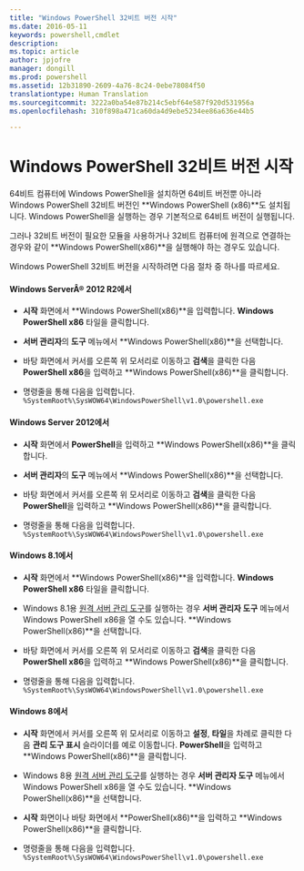 ```yaml
---
title: "Windows PowerShell 32비트 버전 시작"
ms.date: 2016-05-11
keywords: powershell,cmdlet
description: 
ms.topic: article
author: jpjofre
manager: dongill
ms.prod: powershell
ms.assetid: 12b31890-2609-4a76-8c24-0ebe78084f50
translationtype: Human Translation
ms.sourcegitcommit: 3222a0ba54e87b214c5ebf64e587f920d531956a
ms.openlocfilehash: 310f898a471ca60da4d9ebe5234ee86a636e44b5

---
```


# Windows PowerShell 32비트 버전 시작
64비트 컴퓨터에 Windows PowerShell을 설치하면 64비트 버전뿐 아니라 Windows PowerShell 32비트 버전인 **Windows PowerShell (x86)**도 설치됩니다. Windows PowerShell을 실행하는 경우 기본적으로 64비트 버전이 실행됩니다.

그러나 32비트 버전이 필요한 모듈을 사용하거나 32비트 컴퓨터에 원격으로 연결하는 경우와 같이 **Windows PowerShell(x86)**을 실행해야 하는 경우도 있습니다.

Windows PowerShell 32비트 버전을 시작하려면 다음 절차 중 하나를 따르세요.

#### Windows ServerÂ® 2012 R2에서

-   **시작** 화면에서 **Windows PowerShell(x86)**을 입력합니다. **Windows PowerShell x86** 타일을 클릭합니다.

-   **서버 관리자**의 **도구** 메뉴에서 **Windows PowerShell(x86)**을 선택합니다.

-   바탕 화면에서 커서를 오른쪽 위 모서리로 이동하고 **검색**을 클릭한 다음 **PowerShell x86**을 입력하고 **Windows PowerShell(x86)**을 클릭합니다.

-   명령줄을 통해 다음을 입력합니다. `%SystemRoot%\SysWOW64\WindowsPowerShell\v1.0\powershell.exe`

#### Windows Server 2012에서

-   **시작** 화면에서 **PowerShell**을 입력하고 **Windows PowerShell(x86)**을 클릭합니다.

-   **서버 관리자**의 **도구** 메뉴에서 **Windows PowerShell(x86)**을 선택합니다.

-   바탕 화면에서 커서를 오른쪽 위 모서리로 이동하고 **검색**을 클릭한 다음 **PowerShell**을 입력하고 **Windows PowerShell(x86)**을 클릭합니다.

-   명령줄을 통해 다음을 입력합니다. `%SystemRoot%\SysWOW64\WindowsPowerShell\v1.0\powershell.exe`

#### Windows 8.1에서

-   **시작** 화면에서 **Windows PowerShell(x86)**을 입력합니다. **Windows PowerShell x86** 타일을 클릭합니다.

-   Windows 8.1용 [원격 서버 관리 도구](http://go.microsoft.com/fwlink/?LinkID=304145)를 실행하는 경우 **서버 관리자 도구** 메뉴에서 Windows PowerShell x86을 열 수도 있습니다. **Windows PowerShell(x86)**을 선택합니다.

-   바탕 화면에서 커서를 오른쪽 위 모서리로 이동하고 **검색**을 클릭한 다음 **PowerShell x86**을 입력하고 **Windows PowerShell(x86)**을 클릭합니다.
   
-   명령줄을 통해 다음을 입력합니다. `%SystemRoot%\SysWOW64\WindowsPowerShell\v1.0\powershell.exe`

#### Windows 8에서

-   **시작** 화면에서 커서를 오른쪽 위 모서리로 이동하고 **설정**, **타일**을 차례로 클릭한 다음 **관리 도구 표시** 슬라이더를 예로 이동합니다. **PowerShell**을 입력하고 **Windows PowerShell(x86)**을 클릭합니다.

-   Windows 8용 [원격 서버 관리 도구](http://www.microsoft.com/download/details.aspx?id=28972)를 실행하는 경우 **서버 관리자 도구** 메뉴에서 Windows PowerShell x86을 열 수도 있습니다. **Windows PowerShell(x86)**을 선택합니다.

-   **시작** 화면이나 바탕 화면에서 **PowerShell(x86)**을 입력하고 **Windows PowerShell(x86)**을 클릭합니다.

-   명령줄을 통해 다음을 입력합니다. `%SystemRoot%\SysWOW64\WindowsPowerShell\v1.0\powershell.exe`



<!--HONumber=Aug16_HO4-->


